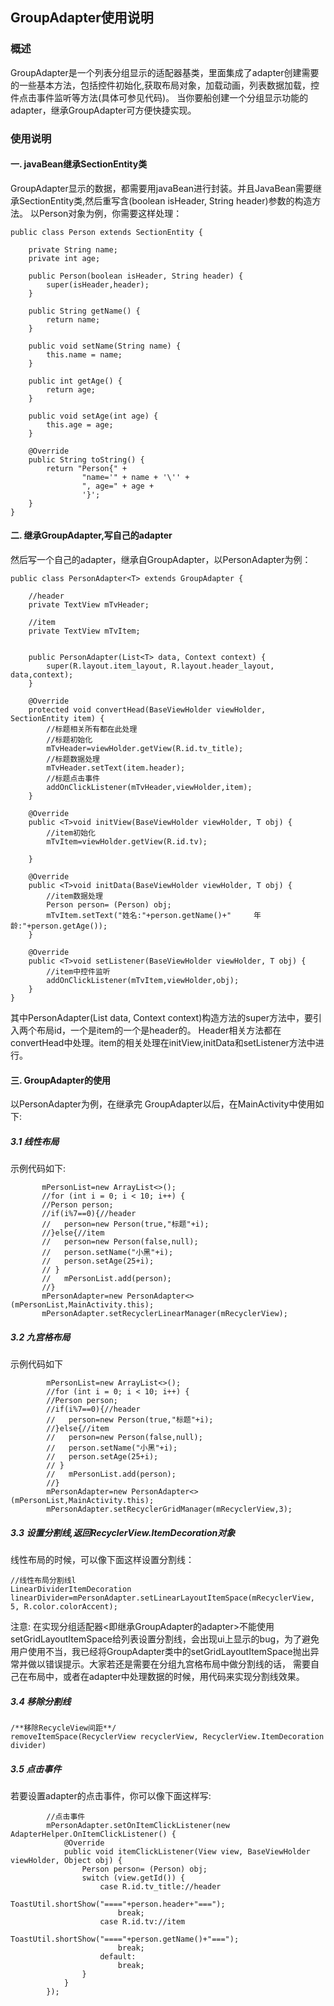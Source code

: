 ## GroupAdapter使用说明
### 概述
GroupAdapter是一个列表分组显示的适配器基类，里面集成了adapter创建需要的一些基本方法，包括控件初始化,获取布局对象，加载动画，列表数据加载，控件点击事件监听等方法(具体可参见代码)。
当你要船创建一个分组显示功能的adapter，继承GroupAdapter可方便快捷实现。

### 使用说明
#### 一. javaBean继承SectionEntity类
GroupAdapter显示的数据，都需要用javaBean进行封装。并且JavaBean需要继承SectionEntity类,然后重写含(boolean isHeader, String header)参数的构造方法。
以Person对象为例，你需要这样处理：
```
public class Person extends SectionEntity {

    private String name;
    private int age;

    public Person(boolean isHeader, String header) {
        super(isHeader,header);
    }

    public String getName() {
        return name;
    }

    public void setName(String name) {
        this.name = name;
    }

    public int getAge() {
        return age;
    }

    public void setAge(int age) {
        this.age = age;
    }

    @Override
    public String toString() {
        return "Person{" +
                "name='" + name + '\'' +
                ", age=" + age +
                '}';
    }
}
```
#### 二. 继承GroupAdapter,写自己的adapter
然后写一个自己的adapter，继承自GroupAdapter，以PersonAdapter为例：
```
public class PersonAdapter<T> extends GroupAdapter {

    //header
    private TextView mTvHeader;

    //item
    private TextView mTvItem;


    public PersonAdapter(List<T> data, Context context) {
        super(R.layout.item_layout, R.layout.header_layout, data,context);
    }

    @Override
    protected void convertHead(BaseViewHolder viewHolder, SectionEntity item) {
        //标题相关所有都在此处理
        //标题初始化
        mTvHeader=viewHolder.getView(R.id.tv_title);
        //标题数据处理
        mTvHeader.setText(item.header);
        //标题点击事件
        addOnClickListener(mTvHeader,viewHolder,item);
    }

    @Override
    public <T>void initView(BaseViewHolder viewHolder, T obj) {
        //item初始化
        mTvItem=viewHolder.getView(R.id.tv);

    }
   
    @Override
    public <T>void initData(BaseViewHolder viewHolder, T obj) {
        //item数据处理
        Person person= (Person) obj;
        mTvItem.setText("姓名:"+person.getName()+"     年龄:"+person.getAge());
    }

    @Override
    public <T>void setListener(BaseViewHolder viewHolder, T obj) {
        //item中控件监听
        addOnClickListener(mTvItem,viewHolder,obj);
    }
}
```
其中PersonAdapter(List<T> data, Context context)构造方法的super方法中，要引入两个布局id，一个是item的一个是header的。
Header相关方法都在convertHead中处理。item的相关处理在initView,initData和setListener方法中进行。
#### 三. GroupAdapter的使用
以PersonAdapter为例，在继承完 GroupAdapter以后，在MainActivity中使用如下:
##### 3.1 线性布局
示例代码如下:
 ```
        mPersonList=new ArrayList<>();
        //for (int i = 0; i < 10; i++) {
        //Person person;
        //if(i%7==0){//header
        //   person=new Person(true,"标题"+i);
        //}else{//item
        //   person=new Person(false,null);
        //   person.setName("小黑"+i);
        //   person.setAge(25+i);
        // }
        //   mPersonList.add(person);
        //}
        mPersonAdapter=new PersonAdapter<>(mPersonList,MainActivity.this);
        mPersonAdapter.setRecyclerLinearManager(mRecyclerView);
```
##### 3.2 九宫格布局
示例代码如下
```
        mPersonList=new ArrayList<>();
        //for (int i = 0; i < 10; i++) {
        //Person person;
        //if(i%7==0){//header
        //   person=new Person(true,"标题"+i);
        //}else{//item
        //   person=new Person(false,null);
        //   person.setName("小黑"+i);
        //   person.setAge(25+i);
        // }
        //   mPersonList.add(person);
        //}
        mPersonAdapter=new PersonAdapter<>(mPersonList,MainActivity.this);
        mPersonAdapter.setRecyclerGridManager(mRecyclerView,3);
```
##### 3.3 设置分割线,返回RecyclerView.ItemDecoration对象
线性布局的时候，可以像下面这样设置分割线：
```
//线性布局分割线l
LinearDividerItemDecoration linearDivider=mPersonAdapter.setLinearLayoutItemSpace(mRecyclerView, 5, R.color.colorAccent);
```
注意: 在实现分组适配器<即继承GroupAdapter的adapter>不能使用setGridLayoutItemSpace给列表设置分割线，会出现ui上显示的bug，为了避免
用户使用不当，我已经将GroupAdapter类中的setGridLayoutItemSpace抛出异常并做以错误提示。大家若还是需要在分组九宫格布局中做分割线的话，
需要自己在布局中，或者在adapter中处理数据的时候，用代码来实现分割线效果。
##### 3.4 移除分割线
```
/**移除RecycleView间距**/
removeItemSpace(RecyclerView recyclerView, RecyclerView.ItemDecoration divider)   
```
##### 3.5 点击事件
若要设置adapter的点击事件，你可以像下面这样写:
```
        //点击事件
        mPersonAdapter.setOnItemClickListener(new AdapterHelper.OnItemClickListener() {
            @Override
            public void itemClickListener(View view, BaseViewHolder viewHolder, Object obj) {
                Person person= (Person) obj;
                switch (view.getId()) {
                    case R.id.tv_title://header
                        ToastUtil.shortShow("===="+person.header+"===");
                        break;
                    case R.id.tv://item
                        ToastUtil.shortShow("===="+person.getName()+"===");
                        break;
                    default:
                        break;
                }
            }
        });
```

